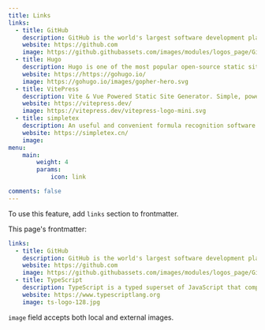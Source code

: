 ```yaml
---
title: Links
links:
  - title: GitHub
    description: GitHub is the world's largest software development platform.
    website: https://github.com
    image: https://github.githubassets.com/images/modules/logos_page/GitHub-Mark.png
  - title: Hugo
    description: Hugo is one of the most popular open-source static site generators. With its amazing speed and flexibility, Hugo makes building websites fun again.
    website: https://https://gohugo.io/
    image: https://gohugo.io/images/gopher-hero.svg
  - title: VitePress
    description: Vite & Vue Powered Static Site Generator. Simple, powerful, and fast. Meet the modern SSG framework you've always wanted.
    website: https://vitepress.dev/
    image: https://vitepress.dev/vitepress-logo-mini.svg
  - title: simpletex
    description: An useful and convenient formula recognition software for Latex. Snip and get. It has online tools for formulat OCR and SimpleTex Editor. There is another one called https://math-editor.online/.
    website: https://simpletex.cn/
    image: 
menu:
    main: 
        weight: 4
        params:
            icon: link

comments: false
---
```


To use this feature, add `links` section to frontmatter.

This page's frontmatter:

```yaml
links:
  - title: GitHub
    description: GitHub is the world's largest software development platform.
    website: https://github.com
    image: https://github.githubassets.com/images/modules/logos_page/GitHub-Mark.png
  - title: TypeScript
    description: TypeScript is a typed superset of JavaScript that compiles to plain JavaScript.
    website: https://www.typescriptlang.org
    image: ts-logo-128.jpg
```

`image` field accepts both local and external images.